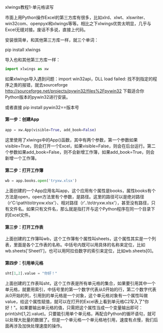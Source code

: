 xlwings教程1-单元格读写

市面上用Python操作Excel的第三方库有很多，比如xlrd、xlwt、xlswriter、win32com、openpyxl和xlwings等等。相比之下xlwings优势太明显，几乎与Excel无缝对接。废话不多说，直接上代码。

安装很简单，和其他第三方库一样，就三个单词：

pip install xlwings

导入也和其他第三方库一样：

```python
import xlwings as xw
```

如果xlwings导入遇到问题：import win32api，DLL load failed: 找不到指定的程序之类的报错，就去sourceforge http://sourceforge.net/projects/pywin32/files%2Fpywin32 下载适合你Python版本的pywin32进行安装。

或者直接 pip install pywin32==版本号

#### 第一步：创建App

```python
app = xw.App(visible=True, add_book=False)
```

这里使用了xlwings中的App()函数，其中有两个参数，第一个参数如果visible=True，则会打开一个Excel，如果visible=False，则会在后台运行。第二个参数如果add_book=False，则不会新增工作簿，如果add_book=True，则会新增一个工作簿。

#### 第二步：打开工作簿

```python
wb = app.books.open('tryxw.xlsx')
```

上面创建的一个App应用名叫app，这个应用有个属性是books，属性books有个方法是open，open方法里有个参数，是路径。这里的路径可以是绝对路径（r'C:\path\to\tryxw.xlsx'）、相对路径（r'..\to\tryxw.xlsx'），甚至没有路径，只有文件名。如果只有文件名，那么就是指打开与这个Python程序在同一个目录下的Excel文件。


#### 第三步：打开工作表

上面创建的工作簿叫wb，这个工作簿有个属性叫sheets，这个属性其实是一个列表，里面是各个工作表的名称。中括号内既可以用具体的名称来定位，比如wb.sheets['Sheet1']，也可以用阿拉伯数字的索引来定位，比如wb.sheets[0]。


#### 第四步：引用单元格

```python
sht[1,2].value = "你好！"
```

上面创建的工作表叫sht，这个工作表是所有单元格的集合，如果要引用其中一个单元格，就要用索引，中括号里的第一个数字代表从0开始的行，第二个数字代表从0开始的列，引用到的单元格是一个对象，这个单元格对象有一个属性叫做value，给这个属性赋值，就可以在打开的Excel表上看到单元格C2写入了"你好！"。如果要输出单元格的值，只需把这个属性当成一个变量输出即可：print(sht[1,2].value)。只要能引用单个单元格，再配合Python的循环语句，就可以处理大批量的数据了。但是一个单元格一个单元格地引用，速度有点慢，我们后面再涉及加快处理速度的操作。